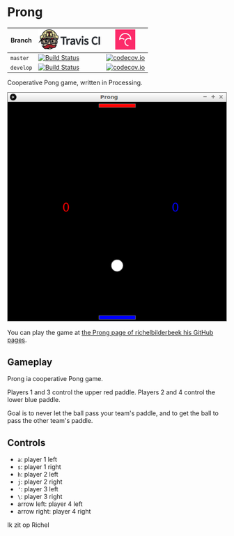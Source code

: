 # Prong

Branch|[![Travis CI logo](pics/TravisCI.png)](https://travis-ci.org)|[![Codecov logo](pics/Codecov.png)](https://www.codecov.io)
---|---|---
`master`|[![Build Status](https://travis-ci.org/richelbilderbeek/Prong.svg?branch=master)](https://travis-ci.org/richelbilderbeek/Prong) | [![codecov.io](https://codecov.io/github/richelbilderbeek/Prong/coverage.svg?branch=master)](https://codecov.io/github/richelbilderbeek/Prong?branch=master)
`develop`|[![Build Status](https://travis-ci.org/richelbilderbeek/Prong.svg?branch=develop)](https://travis-ci.org/richelbilderbeek/Prong) | [![codecov.io](https://codecov.io/github/richelbilderbeek/Prong/coverage.svg?branch=develop)](https://codecov.io/github/richelbilderbeek/Prong?branch=develop)

Cooperative Pong game, written in Processing.

![Prong v1.0](pics/Prong_1_0.png)

You can play the game at 
[the Prong page of richelbilderbeek his GitHub pages](http://richelbilderbeek.github.io/Prong/Prong.html).

## Gameplay

Prong ia cooperative Pong game.

Players 1 and 3 control the upper red paddle.
Players 2 and 4 control the lower blue paddle.

Goal is to never let the ball pass your team's paddle,
and to get the ball to pass the other team's paddle.

## Controls

 * `a`: player 1 left
 * `s`: player 1 right
 * `h`: player 2 left
 * `j`: player 2 right
 * `'`: player 3 left
 * `\`: player 3 right
 * arrow left: player 4 left
 * arrow right: player 4 right

Ik zit op Richel

